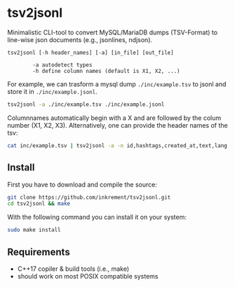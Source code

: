 # tsv2jsonl

Minimalistic CLI-tool to convert MySQL/MariaDB dumps (TSV-Format) to line-wise json documents (e.g., jsonlines, ndjson). 

```
tsv2jsonl [-h header_names] [-a] [in_file] [out_file]  
        
        -a autodetect types
        -h define column names (default is X1, X2, ...)
```

For example, we can trasform a mysql dump `./inc/example.tsv` to jsonl and store it in `./inc/example.jsonl`.

```sh
tsv2jsonl -a ./inc/example.tsv ./inc/example.jsonl
```

Columnnames automatically begin with a X and are followed by the colum number (X1, X2, X3). Alternatively, one can provide the header names of the tsv:

```sh
cat inc/example.tsv | tsv2jsonl -a -n id,hashtags,created_at,text,lang,retweets,coords,a_username,a_followers,a_friends,a_statuses,a_description,a_location,observation_date,geo,place,quotes,replies,favs,source
````

## Install

First you have to download and compile the source:

```sh
git clone https://github.com/inkrement/tsv2jsonl.git
cd tsv2jsonl && make
```

With the following command you can install it on your system:

```sh
sudo make install
```

## Requirements
 - C++17 copiler & build tools (i.e., make)
 - should work on most POSIX compatible systems
